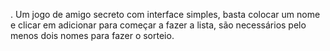. Um jogo de amigo secreto com interface simples, basta colocar um nome e clicar em adicionar para começar a fazer a lista, são necessários pelo menos dois nomes para fazer o sorteio.
